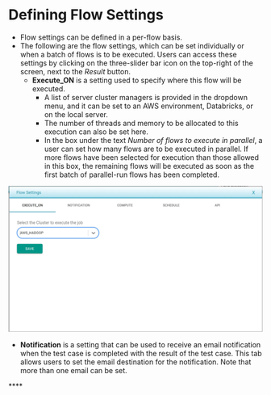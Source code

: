 # Defining Flow Settings

* Flow settings can be defined in a per-flow basis.
* The following are the flow settings, which can be set individually or when a batch of flows is to be executed. Users can access these settings by clicking on the three-slider bar icon on the top-right of the screen, next to the _Result_ button.
  * **Execute\_ON** is a setting used to specify where this flow will be executed. 
    * A list of server cluster managers is provided in the dropdown menu, and it can be set to an AWS environment, Databricks, or on the local server. 
    * The number of threads and memory to be allocated to this execution can also be set here. 
    * In the box under the text _Number of flows to execute in parallel_, a user can set how many flows are to be executed in parallel. If more flows have been selected for execution than those allowed in this box, the remaining flows will be executed as soon as the first batch of parallel-run flows has been completed. 

![](../../.gitbook/assets/flwo_settings_execute_on.jpg)

* **Notification** is a setting that can be used to receive an email notification when the test case is completed with the result of the test case. This tab allows users to set the email destination for the notification. Note that more than one email can be set. 

\*\*\*\*



